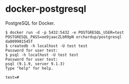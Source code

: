 docker-postgresql
=================

PostgreSQL for Docker.

    $ docker run -d -p 5432:5432 -e POSTGRESQL_USER=test POSTGRESQL_PASS=oe9jaacZLbR9pN orchardup/postgresql
    da809981545f
    $ createdb -h localhost -U test test
    Password for user test:
    $ psql -h localhost -U test test
    Password for user test:
    psql (9.1.9, server 9.1.3)
    Type "help" for help.

    test=#



